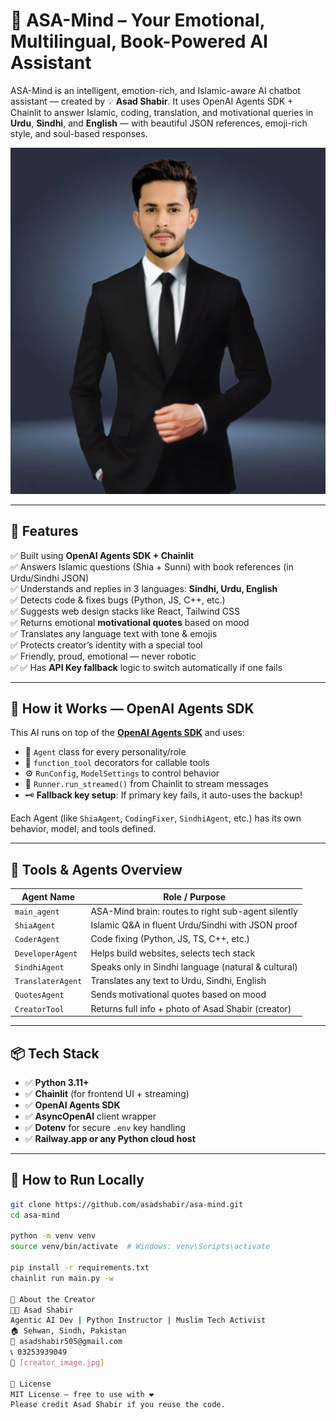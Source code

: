 # 🤖 ASA-Mind – Your Emotional, Multilingual, Book-Powered AI Assistant

ASA-Mind is an intelligent, emotion-rich, and Islamic-aware AI chatbot assistant — created by 💡 **Asad Shabir**. It uses OpenAI Agents SDK + Chainlit to answer Islamic, coding, translation, and motivational queries in **Urdu**, **Sindhi**, and **English** — with beautiful JSON references, emoji-rich style, and soul-based responses.

![ASA-Mind Screenshot](creator_image.jpg)

---

## 🌟 Features

✅ Built using **OpenAI Agents SDK + Chainlit**  
✅ Answers Islamic questions (Shia + Sunni) with book references (in Urdu/Sindhi JSON)  
✅ Understands and replies in 3 languages: **Sindhi, Urdu, English**  
✅ Detects code & fixes bugs (Python, JS, C++, etc.)  
✅ Suggests web design stacks like React, Tailwind CSS  
✅ Returns emotional **motivational quotes** based on mood  
✅ Translates any language text with tone & emojis  
✅ Protects creator’s identity with a special tool  
✅ Friendly, proud, emotional — never robotic  
✅ ✅ Has **API Key fallback** logic to switch automatically if one fails  

---

## 🧠 How it Works — OpenAI Agents SDK

This AI runs on top of the **[OpenAI Agents SDK](https://github.com/openai/agents)** and uses:

- 🧱 `Agent` class for every personality/role  
- 🔧 `function_tool` decorators for callable tools  
- ⚙️ `RunConfig`, `ModelSettings` to control behavior  
- 🤖 `Runner.run_streamed()` from Chainlit to stream messages
- 🗝️ **Fallback key setup**: If primary key fails, it auto-uses the backup!

Each Agent (like `ShiaAgent`, `CodingFixer`, `SindhiAgent`, etc.) has its own behavior, model, and tools defined.

---

## 🔧 Tools & Agents Overview

| Agent Name       | Role / Purpose |
|------------------|----------------|
| `main_agent`     | ASA-Mind brain: routes to right sub-agent silently |
| `ShiaAgent`      | Islamic Q&A in fluent Urdu/Sindhi with JSON proof |
| `CoderAgent`     | Code fixing (Python, JS, TS, C++, etc.) |
| `DeveloperAgent` | Helps build websites, selects tech stack |
| `SindhiAgent`    | Speaks only in Sindhi language (natural & cultural) |
| `TranslaterAgent`| Translates any text to Urdu, Sindhi, English |
| `QuotesAgent`    | Sends motivational quotes based on mood |
| `CreatorTool`    | Returns full info + photo of Asad Shabir (creator) |

---

## 📦 Tech Stack

- ✅ **Python 3.11+**
- ✅ **Chainlit** (for frontend UI + streaming)
- ✅ **OpenAI Agents SDK**
- ✅ **AsyncOpenAI** client wrapper
- ✅ **Dotenv** for secure `.env` key handling
- ✅ **Railway.app or any Python cloud host**

---

## 🚀 How to Run Locally

```bash
git clone https://github.com/asadshabir/asa-mind.git
cd asa-mind

python -m venv venv
source venv/bin/activate  # Windows: venv\Scripts\activate

pip install -r requirements.txt
chainlit run main.py -w

🧔 About the Creator
👨‍💻 Asad Shabir
Agentic AI Dev | Python Instructor | Muslim Tech Activist
🏠 Sehwan, Sindh, Pakistan
📧 asadshabir505@gmail.com
📞 03253939049
📸 [creator_image.jpg]

📜 License
MIT License — free to use with ❤️
Please credit Asad Shabir if you reuse the code.